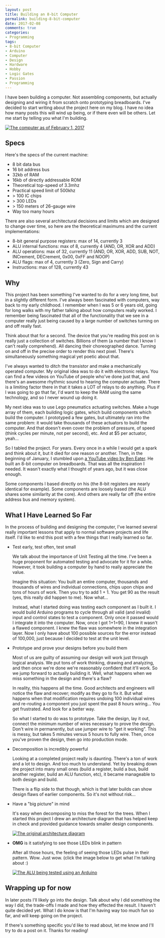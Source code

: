 ```yaml
---
layout: post
title: Building an 8-bit Computer
permalink: building-8-bit-computer
date: 2017-02-08
comments: true
categories:
- Programming
tags:
- 8-bit Computer
- Arduino
- Computer
- Design
- Hardware
- Hobby
- Logic Gates
- Passion
- Programming
---
```

I have been building a computer. Not assembling components, but actually designing and wiring it from scratch onto prototyping breadboards. I've decided to start writing about the project here on my blog. I have no idea how many posts this will wind up being, or if there even will be others. Let me start by telling you what I'm building.
<!--more-->

[![The computer as of February 1, 2017](http://i.imgur.com/v7FZflNm.png)](http://i.imgur.com/v7FZflN.png)

## Specs

Here's the specs of the current machine:

 - 8 bit data bus
 - 16 bit address bus
 - 32kb of RAM
 - 16kb of directly addressable ROM
 - Theoretical top-speed of 3.3mhz
 - Practical speed limit of 500khz
 - &gt; 100 IC chips
 - &gt; 300 LEDs
 - &gt; 150 meters of 26-gauge wire
 - Way too many hours

There are also several architectural decisions and limits which are designed to change over time, so here are the theoretical maximums and the current implementations:

- 8-bit general purpose registers: max of 14, currently 3
- ALU internal functions: max of 8, currently 4 (AND, OR, XOR and ADD)
- ALU operations: max of 32, currently 11 (AND, OR, XOR, ADD, SUB, NOT, INCrement, DECrement, 0x00, 0xFF and NOOP)
- ALU flags: max of 4, currently 3 (Zero, Sign and Carry)
- Instructions: max of 128, currently 43

## Why

This project has been something I've wanted to do for a very long time, but in a slightly different form. I've always been fascinated with computers, way back to my early childhood. I remember when I was 5 or 6 years old, going for long walks with my father talking about how computers really worked. I remember being fascinated that all of the functionality that we see in a computer really just being caused by a large number of switches turning on and off really fast.

Think about that for a second. The device that you're reading this post on is really just a collection of switches. Billions of them (a number that I know I can't really comprehend). All dancing their choreographed dance. Turning on and off in the precise order to render this next pixel. There's simultaneously something magical yet poetic about that.

I've always wanted to ditch the transistor and make a mechanically operated computer. My original idea was to do it with electronic relays. You can find a few videos on YouTube of people who've done just that, and there's an awesome rhythmic sound to hearing the computer actuate. There is a limiting factor there in that it takes a LOT of relays to do anything. Plus if I was going to go that far, I'd want to keep the RAM using the same technology, and so I never wound up doing it.

My next idea was to use Lego pneumatics actuating switches. Make a huge array of them, each building logic gates, which build components which build the computer. I prototyped a few gates, but ultimately ran into the same problem: it would take thousands of these actuators to build the computer. And that doesn't even cover the problem of pressure, of speed (think cycles per minute, not per second), etc. And at $5 per actuator, yeah...

So I tabled the project. For years. Every once in a while I would get a spark and think about it, but it died for one reason or another. Then, in the beginning of January, I stumbled upon [a YouTube video by Ben Eater](https://www.youtube.com/playlist?list=PLowKtXNTBypGqImE405J2565dvjafglHU). He built an 8-bit computer on breadboards. That was all the inspiration I needed. It wasn't exactly what I thought of years ago, but it was close enough.

Some components I based directly on his (the 8-bit registers are nearly identical for example). Some components are loosely based (the ALU shares some similarity at the core). And others are really far off (the entire address bus and memory system).

## What I Have Learned So Far

In the process of building and designing the computer, I've learned several really important lessons that apply to normal software projects and life itself. I'd like to end this post with a few things that I really learned so far.

 - Test early, test often, test small
     
     We talk about the importance of Unit Testing all the time. I've been a huge proponent for automated testing and advocate for it for a while. However, it took building a computer by hand to really appreciate the value.

    Imagine this situation: You built an entire computer, thousands and thousands of wires and individual connections, chips upon chips and tons of hours of work. Then you try to add 1 + 1. You get 90 as the result (yes, this really did happen to me). Now what...

    Instead, what I started doing was testing each component as I built it. I would build Arduino programs to cycle through all valid (and invalid) input and control states to test a component. Only once it passed would I integrate it into the computer. Now, once I got 1+1=90, I knew it wasn't a flawed component. I knew the flaw was somewhere in the integration layer. Now I only have about 100 possible sources for the error instead of 100,000, just because I decided to test at the unit level.

 - Prototype and prove your designs before you build them

    Most of us are guilty of assuming our design will work just through logical analysis. We put tons of work thinking, drawing and analyzing, and then once we're done we're reasonably confident that it'll work. So we jump forward to actually building it. Well, what happens when we miss something in the design and there's a flaw?

    In reality, this happens all the time. Good architects and engineers will notice the flaw and recover; modify as they go to fix it. But what happens when that modification requires undoing 100 individual wires and re-routing a component you just spent the past 8 hours wiring... You get frustrated. And look for a better way.

    So what I started to do was to prototype. Take the design, lay it out, connect the minimum number of wires necessary to prove the design. Don't wire in permanently, but use jumper wire to "get it working". This is messy, but takes 5 minutes versus 5 hours to fully wire. Then, once you've proven the design, then go into production mode.

 - Decomposition is incredibly powerful

    Looking at a completed project really is daunting. There's a ton of work and a lot to design. And too much to understand. Yet by breaking down the project into many small ones (build a register, build a bus, build another register, build an ALU function, etc), it became manageable to both design and build.

    There is a flip side to that though, which is that later builds can show design flaws of earlier components. So it's not without risk...

 - Have a "big picture" in mind
 
    It's easy when decomposing to miss the forest for the trees. When I started this project I drew an architecture diagram that has helped keep in check and provided guidance towards smaller design components.

    [![The original architecture diagram](http://i.imgur.com/o8SKuSDm.png)](http://i.imgur.com/o8SKuSD.png)

 - **OMG** is it satisfying to see those LEDs blink in pattern

    After all those hours, the feeling of seeing those LEDs pulse in their pattern. Wow. Just wow. (click the image below to get what I'm talking about :)

    [![The ALU being tested using an Arduino](http://i.imgur.com/IC4PqKjm.gif)](http://i.imgur.com/IC4PqKj.gif)

## Wrapping up for now

In later posts I'll likely go into the design. Talk about why I did something the way I did, the trade-offs I made and how they effected the result. I haven't quite decided yet. What I do know is that I'm having way too much fun so far, and will keep going on the project.

If there's something specific you'd like to read about, let me know and I'll try to do a post on it. Thanks for reading!